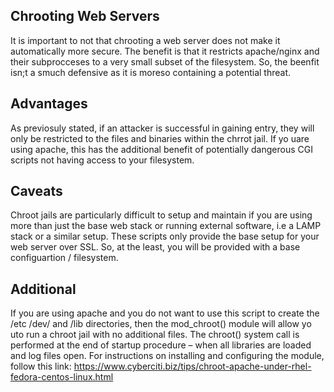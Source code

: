 ## Chrooting Web Servers

It is important to not that chrooting a web server does not make it automatically more secure. The benefit is that it restricts apache/nginx and their subprocceses to a very small subset of the filesystem. So, the beenfit isn;t a smuch defensive as it is moreso containing a potential threat. 

## Advantages

As previosuly stated, if an attacker is successful in gaining entry, they will only be restricted to the files and binaries within the chrrot jail. If yo uare using apache, this has the additional benefit of potentially dangerous CGI scripts not having access to your filesystem. 

## Caveats

Chroot jails are particularly difficult to setup and maintain if you are using more than just the base web stack or running external software, i.e a LAMP stack or a similar setup. These scripts only provide the base setup for your web server over SSL. So, at the least, you will be provided with a base configuartion / filesystem.

## Additional

If you are using apache and you do not want to use this script to create the /etc /dev/ and /lib directories, then the mod_chroot() module will allow yo uto run a chroot jail with no additional files. The chroot() system call is performed at the end of startup procedure – when all libraries are loaded and log files open. For instructions on installing and configuring the module, follow this link:
https://www.cyberciti.biz/tips/chroot-apache-under-rhel-fedora-centos-linux.html
